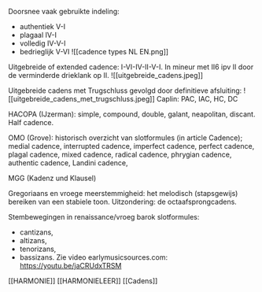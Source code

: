 Doorsnee vaak gebruikte indeling:
- authentiek V-I
- plagaal IV-I
- volledig IV-V-I
- bedrieglijk V-VI
![[cadence types NL EN.png]]

Uitgebreide of extended cadence: I-VI-IV-II-V-I. In mineur met II6 ipv II door de verminderde drieklank op II.
![[uitgebreide_cadens.jpeg]]

Uitgebreide cadens met Trugschluss gevolgd door definitieve afsluiting:
![[uitgebreide_cadens_met_trugschluss.jpeg]]
Caplin: PAC, IAC, HC, DC

HACOPA (IJzerman): simple, compound, double, galant, neapolitan, discant. Half cadence.

OMO (Grove): historisch overzicht van slotformules (in article Cadence); medial cadence, interrupted cadence, imperfect cadence, perfect cadence, plagal cadence, mixed cadence, radical cadence, phrygian cadence, authentic cadence, Landini cadence, 

MGG (Kadenz und Klausel)

Gregoriaans en vroege meerstemmigheid: het melodisch (stapsgewijs) bereiken van een stabiele toon. Uitzondering: de octaafsprongcadens.

Stembewegingen in renaissance/vroeg barok slotformules: 
- cantizans, 
- altizans, 
- tenorizans, 
- bassizans.
Zie video earlymusicsources.com: https://youtu.be/jaCRUdxTRSM

[[HARMONIE]]
[[HARMONIELEER]]
[[Cadens]]

